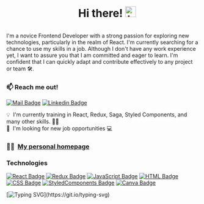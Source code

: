<div>
  <ul align="center" style="list-style: none">
    <h1 style="display: inline-block">Hi there! <img src="https://user-images.githubusercontent.com/1303154/88677602-1635ba80-d120-11ea-84d8-d263ba5fc3c0.gif" width="28px" height="28px" alt="hi">
  </ul>
</div>
I'm a novice Frontend Developer with a strong passion for exploring new technologies, particularly in the realm of React. I'm currently searching for a chance to use my skills in a job. Although I don't have any work experience yet, I want to assure you that I am committed and eager to learn. I'm confident that I can quickly adapt and contribute effectively to any project or team 🛠️.

### :mailbox: Reach me out!

[![Mail Badge](https://img.shields.io/badge/-kaja.a.kopczynska@gmail.com-c0392b?style=flat&labelColor=c0392b&logo=gmail&logoColor=white)](mailto:kaja.a.kopczynska@gmail.com)
[![Linkedin Badge](https://img.shields.io/badge/-Kaja_Kopczyńska-0e76a8?style=flat&labelColor=0e76a8&logo=linkedin&logoColor=white)](https://www.linkedin.com/in/kaja-kopczy%C5%84ska-04153114a/)

💡 &nbsp;I'm currently training in React, Redux, Saga, Styled Components, and many other skills. 💪💪\
🤝 &nbsp;I'm looking for new job opportunities 💻

### 👩‍💻 &nbsp;**[My personal homepage](https://kajakopczynska.github.io/personal-homepage/)**

### Technologies

[![React Badge](https://img.shields.io/badge/-React-61DBFB?style=for-the-badge&labelColor=black&logo=react&logoColor=61DBFB)](#) 
[![Redux Badge](https://img.shields.io/badge/Redux-61DBFB?style=for-the-badge&logo=redux&logoColor=%23764ABC&labelColor=black&color=%23764ABC)](#)
[![JavaScript Badge](https://img.shields.io/badge/JAVASCRIPT-black?style=for-the-badge&logo=javascript&logoColor=%23F7DF1E&labelColor=black&color=%23F7DF1E)](#)
[![HTML Badge](https://img.shields.io/badge/html-black?style=for-the-badge&logo=HTML5&logoColor=%23E34F26&labelColor=black&color=%23E34F26)](#)
[![CSS Badge](https://img.shields.io/badge/css-black?style=for-the-badge&logo=css3&logoColor=%231572B6&labelColor=black&color=%231572B6)](#)
[![StyledComponents Badge](https://img.shields.io/badge/styled_components-black?style=for-the-badge&logo=styled-components&logoColor=%23DB7093&labelColor=black&color=%23DB7093)](#)
[![Canva Badge](https://img.shields.io/badge/canva-black?style=for-the-badge&logo=canva&logoColor=%2300C4CC&labelColor=black&color=%2300C4CC)](#)

[![Typing SVG](https://readme-typing-svg.demolab.com?font=Fira+Code&size=18&pause=1000&color=2F81F7&width=435&lines=Welcome+to+my+coding+realm!;Hello+world%2C+let's+code!;Let's+code+and+conquer!;Hello%2C+fellow+coders!;Coding%3A+where+logic+meets+creativity.;Passionate+about+pixels+and+code.;Creating+magic+line+by+line.)](https://git.io/typing-svg)




